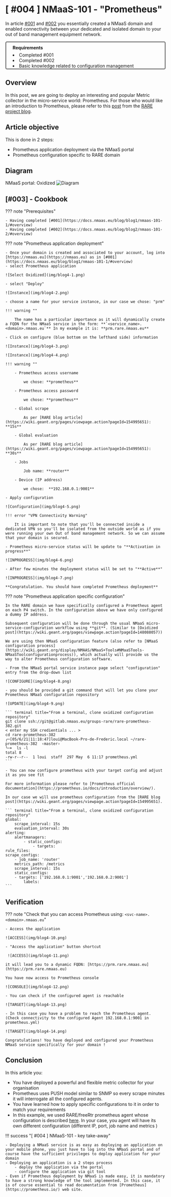 # [ #004 ] NMaaS-101 - "Prometheus"

In article [#001](https://docs.nmaas.eu/blog/blog1/nmaas-101-1/#overview) and [#002](https://docs.nmaas.eu/blog/blog2/nmaas-101-2/#overview) you essentially created a NMaaS domain and enabled connectivity between your dedicated and isolated domain to your out of band management equipment network.

<div style="border: 3px solid gray; border-radius: 5px; padding-left: 20px;">

<h4 style="margin: 0.6em 0 0.4em;">Requirements</h3>
<li>Completed #001</li> 
<li>Completed #002</li>
<li>Basic knowledge related to configuration management</li>

</div>

## Overview

In this post, we are going to deploy an interesting and popular Metric collector in the micro-service world: Prometheus. For those who would like an introduction to Prometheus, please refer to this [post](https://wiki.geant.org/pages/viewpage.action?pageId=154995651) from the [RARE project blog](https://wiki.geant.org/pages/viewrecentblogposts.action?key=RARE).

## Article objective

This is done in 2 steps:

- Prometheus application deployment via the NMaaS portal
- Prometheus configuration specific to RARE domain  

## Diagram

NMaaS portal: Oxidized
![Diagram](img/blog4-1.png)

## [#003] - Cookbook

??? note "Prerequisites"

    - Having completed [#001](https://docs.nmaas.eu/blog/blog1/nmaas-101-1/#overview)
    - Having completed [#002](https://docs.nmaas.eu/blog/blog2/nmaas-101-2/#overview)

??? note "Prometheus application deployment"

    - Once your domain is created and associated to your account, log into [https://nmaas.eu](https://nmaas.eu) as in [#001](https://docs.nmaas.eu/blog/blog1/nmaas-101-1/#overview)
    - select Prometheus application 

    ![Select Oxidized](img/blog4-1.png)

    - select "Deploy"

    ![Instance](img/blog4-2.png)

    - choose a name for your service instance, in our case we chose: "prm"

    !!! warning ""

        The name has a particular importance as it will dynamically create a FQDN for the NMaaS service in the form: **`<service_name>.<domain>.nmaas.eu`** In my example it is: **prm.rare.nmaas.eu**

    - Click on configure (blue bottom on the lefthand side) information

    ![Instance](img/blog4-3.png)

    ![Instance](img/blog4-4.png)

    !!! warning ""
        
        - Prometheus access username

            we chose: **prometheus**

        - Prometheus access password

            we chose: **prometheus**

        - Global scrape
        
            As per [RARE blog article](https://wiki.geant.org/pages/viewpage.action?pageId=154995651): **15s**

        - Global evaluation

            As per [RARE blog article](https://wiki.geant.org/pages/viewpage.action?pageId=154995651): **30s**

        - Jobs

            Job name: **router**

        - Device (IP address)

            we chose:  **192.168.0.1:9001**

    - Apply configuration

    ![Configuration](img/blog4-5.png)

    !!! error "VPN Connectivity Warning"

        It is important to note that you'll be connected inside a dedicated VPN so you'll be isolated from the outside world as if you were running your own Out of band management network. So we can assume that your domain is secured.

    - Prometheus micro-service status will be update to "**Activation in progress**"

    ![INPROGRESS](img/blog4-6.png)

    - After few minutes the deployment status will be set to "**Active**"

    ![INPROGRESS](img/blog4-7.png)

    **Congratulation. You should have completed Prometheus deployment**

??? note "Prometheus application specific configuration"

    In the RARE domain we have specifically configured a Prometheus agent on each P4 switch. In the configuration above we have only configured a dummy IP address.

    Subsequent configuration will be done through the usual NMaaS micro-service-configuration workflow using **git**. (Similar to [Oxidized post](https://wiki.geant.org/pages/viewpage.action?pageId=148088057))

    We are using then NMaaS configuration feature (also refer to [NMaaS configuration process](https://wiki.geant.org/display/NMAAS/NMaaS+Tools#NMaaSTools-NMaaSToolconfigurationprocess)), which actually will provide us the way to alter Prometheus configuration software.

    - From the NMaaS portal service instance page select "configuration" entry from the drop-down list

    ![CONFIGURE](img/blog4-8.png)

    - you should be provided a git command that will let you clone your Prometheus NMaaS configuration repository
    
    ![UPDATE](img/blog4-9.png)

    ``` terminal title="From a terminal, clone oxidized configuration repository"
    git clone ssh://git@gitlab.nmaas.eu/groups-rare/rare-prometheus-382.git
    < enter my SSH credientials ... >
    cd rare-prometheus-382
    ╭─[05/6/21|11:18:47]loui@MacBook-Pro-de-Frederic.local ~/rare-prometheus-382  ‹master›
    ╰─➤  ls -l
    total 8
    -rw-r--r--  1 loui  staff  297 May  6 11:17 prometheus.yml
    ```

    - You can now configure prometheus with your target config and adjust it as you see fit

    For more information please refer to [Prometheus official documentation](https://prometheus.io/docs/introduction/overview/).

    In our case we will use prometheus configuration from the [RARE blog post](https://wiki.geant.org/pages/viewpage.action?pageId=154995651).

    ``` terminal title="From a terminal, clone oxidized configuration repository"
    global:
        scrape_interval: 15s
        evaluation_interval: 30s
    alerting:
        alertmanagers:
            - static_configs:
                - targets:
    rule_files:
    scrape_configs:
        - job_name: 'router'
        metrics_path: /metrics
        scrape_interval: 15s
        static_configs:
        - targets: ['192.168.0.1:9001','192.168.0.2:9001']
            labels:
    ```

## Verification

??? note "Check that you can access Prometheus using: `<svc-name>.<domain>.nmaas.eu`"

    - Access the application 
    
    ![ACCESS](img/blog4-10.png)

    - "Access the application" button shortcut

     ![ACCESS](img/blog4-11.png)

    it will lead you to a dynamic FQDN: [https://prm.rare.nmaas.eu](https://prm.rare.nmaas.eu)

    You have now access to Prometheus console

    ![CONSOLE](img/blog4-12.png)

    - You can check if the configured agent is reachable
    
    ![TARGET](img/blog4-13.png)

    - In this case you have a problem to reach the Prometheus agent. (Check connectivity to the configured Agent 192.168.0.1:9001 in prometheus.yml)

    ![TARGET](img/blog4-14.png)

    Congratulations! You have deployed and configured your Prometheus NMaaS service specifically for your domain !

## Conclusion

In this article you:

- You have deployed a powerful and flexible metric collector for your organisation
- Prometheus uses PUSH model similar to SNMP so every scrape minutes it will interrogate all the configured agents.
- You have learned how to apply specific configurations to it in order to match your requirements
- In this example, we used RARE/freeRtr prometheus agent whose configuration is described [here](https://wiki.geant.org/pages/viewpage.action?pageId=154995651). In your case, you agent will have its own different configuration (different IP, port, job name and metrics )

!!! success "[ #004 ] NMaaS-101 - key take-away"
    
    - Deploying a NMaaS service is as easy as deploying an application on your mobile phone, you just have to log into the NMaaS portal and of course have the sufficient privileges to deploy application for your domain
    - Deploying an application is a 2 steps process
        - deploy the application via the portal
        - configure the application via git tool
    - Even if Prometheus deployment by NMaaS is made easy, it is mandatory to have a strong knowledge of the tool implemented. In this case, it is of course essential to read documentation from [Prometheus](https://prometheus.io/) web site.
